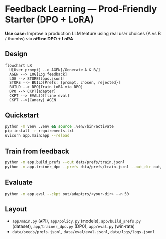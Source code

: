 # Feedback Learning — Prod-Friendly Starter (DPO + LoRA)

**Use case:** Improve a production LLM feature using real user choices (A vs B / thumbs) via **offline DPO + LoRA**.

## Design
```mermaid
flowchart LR
  U[User prompt] --> AGEN[/Generate A & B/]
  AGEN --> LOG[Log feedback]
  LOG --> STORE[logs.jsonl]
  STORE --> BUILD[Prefs: {prompt, chosen, rejected}]
  BUILD --> DPO[Train LoRA via DPO]
  DPO --> CKPT[adapter]
  CKPT --> EVAL[Offline eval]
  CKPT -->|Canary| AGEN
```

## Quickstart
```bash
python -m venv .venv && source .venv/bin/activate
pip install -r requirements.txt
uvicorn app.main:app --reload
```

## Train from feedback
```bash
python -m app.build_prefs --out data/prefs/train.jsonl
python -m app.trainer_dpo --prefs data/prefs/train.jsonl --out_dir out/adapters/dpo-$(date +%Y%m%d-%H%M)
```

## Evaluate
```bash
python -m app.eval --ckpt out/adapters/<your-dir> --n 50
```

## Layout
- `app/main.py` (API), `app/policy.py` (models), `app/build_prefs.py` (dataset), `app/trainer_dpo.py` (DPO), `app/eval.py` (win-rate)
- `data/seeds/prefs.jsonl`, `data/eval/eval.jsonl`, `data/logs/logs.jsonl`
